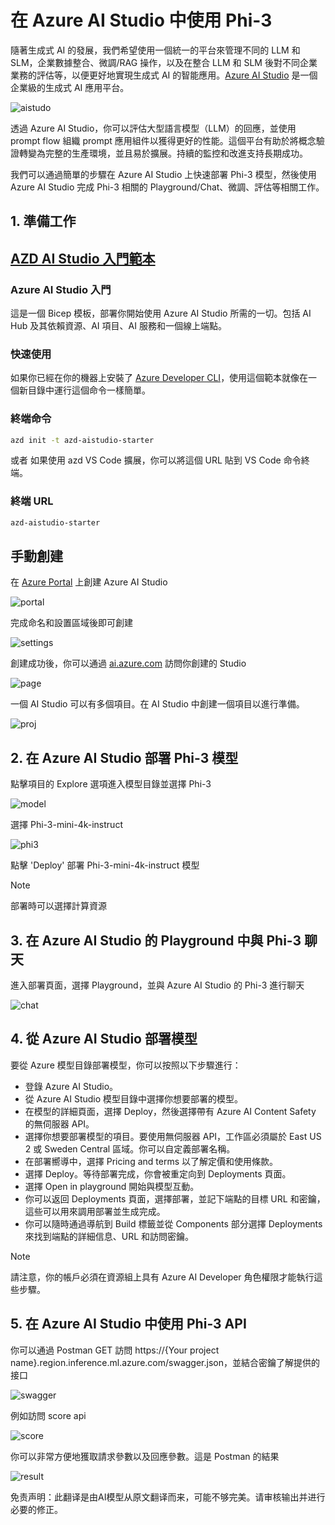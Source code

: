 # **在 Azure AI Studio 中使用 Phi-3**

隨著生成式 AI 的發展，我們希望使用一個統一的平台來管理不同的 LLM 和 SLM，企業數據整合、微調/RAG 操作，以及在整合 LLM 和 SLM 後對不同企業業務的評估等，以便更好地實現生成式 AI 的智能應用。[Azure AI Studio](https://ai.azure.com) 是一個企業級的生成式 AI 應用平台。

![aistudo](../../../../translated_images/ai-studio-home.e25e21a22af0a57c0cb02815f4c7554c8816afe8bc3c3008ac74e2eedd9fbaa9.tw.png)

透過 Azure AI Studio，你可以評估大型語言模型（LLM）的回應，並使用 prompt flow 組織 prompt 應用組件以獲得更好的性能。這個平台有助於將概念驗證轉變為完整的生產環境，並且易於擴展。持續的監控和改進支持長期成功。

我們可以通過簡單的步驟在 Azure AI Studio 上快速部署 Phi-3 模型，然後使用 Azure AI Studio 完成 Phi-3 相關的 Playground/Chat、微調、評估等相關工作。

## **1. 準備工作**

## [AZD AI Studio 入門範本](https://azure.github.io/awesome-azd/?name=AI+Studio)

### Azure AI Studio 入門

這是一個 Bicep 模板，部署你開始使用 Azure AI Studio 所需的一切。包括 AI Hub 及其依賴資源、AI 項目、AI 服務和一個線上端點。

### 快速使用

如果你已經在你的機器上安裝了 [Azure Developer CLI](https://learn.microsoft.com/azure/developer/azure-developer-cli/overview?WT.mc_id=aiml-138114-kinfeylo)，使用這個範本就像在一個新目錄中運行這個命令一樣簡單。

### 終端命令

```bash
azd init -t azd-aistudio-starter
```

或者
如果使用 azd VS Code 擴展，你可以將這個 URL 貼到 VS Code 命令終端。

### 終端 URL

```bash
azd-aistudio-starter
```

## 手動創建

在 [Azure Portal](https://portal.azure.com?WT.mc_id=aiml-138114-kinfeylo) 上創建 Azure AI Studio

![portal](../../../../translated_images/ai-studio-portal.8ae13fc10a0fe53104d7fe8d1c8c59b53f5ff7f4d74e52d81bcd63b5de6baf13.tw.png)

完成命名和設置區域後即可創建

![settings](../../../../translated_images/ai-studio-settings.ac28832948da45fd844232ae8e743f3e657a4b88e8a02ce80ae6bfad8ba4733a.tw.png)

創建成功後，你可以通過 [ai.azure.com](https://ai.azure.com/) 訪問你創建的 Studio

![page](../../../../translated_images/ai-studio-page.9bfba68b0b3662a5323008dab8d9b24d4fc580be93777203bb64ad78283df469.tw.png)

一個 AI Studio 可以有多個項目。在 AI Studio 中創建一個項目以進行準備。

![proj](../../../../translated_images/ai-studio-proj.62b5b49ee77bd4e382a82c1c28c247c1204c11ea212a4d95b39e467c6a24998f.tw.png)

## **2. 在 Azure AI Studio 部署 Phi-3 模型**

點擊項目的 Explore 選項進入模型目錄並選擇 Phi-3

![model](../../../../translated_images/ai-studio-model.d90f85e0b4ce4bbdde6e460304f2e6676502e86ec0aae8f39dd56b7f0538afb9.tw.png)

選擇 Phi-3-mini-4k-instruct

![phi3](../../../../translated_images/ai-studio-phi3.9320ffe396abdbf9d1026637016462406090df88e0883e411b1984be34ed5710.tw.png)

點擊 'Deploy' 部署 Phi-3-mini-4k-instruct 模型

> [!NOTE]
>
> 部署時可以選擇計算資源

## **3. 在 Azure AI Studio 的 Playground 中與 Phi-3 聊天**

進入部署頁面，選擇 Playground，並與 Azure AI Studio 的 Phi-3 進行聊天

![chat](../../../../translated_images/ai-studio-chat.ba2c631ac2279f2deb4e87998895b0688e33d2f79475da6a3851e3fb3a0495c5.tw.png)

## **4. 從 Azure AI Studio 部署模型**

要從 Azure 模型目錄部署模型，你可以按照以下步驟進行：

- 登錄 Azure AI Studio。
- 從 Azure AI Studio 模型目錄中選擇你想要部署的模型。
- 在模型的詳細頁面，選擇 Deploy，然後選擇帶有 Azure AI Content Safety 的無伺服器 API。
- 選擇你想要部署模型的項目。要使用無伺服器 API，工作區必須屬於 East US 2 或 Sweden Central 區域。你可以自定義部署名稱。
- 在部署嚮導中，選擇 Pricing and terms 以了解定價和使用條款。
- 選擇 Deploy。等待部署完成，你會被重定向到 Deployments 頁面。
- 選擇 Open in playground 開始與模型互動。
- 你可以返回 Deployments 頁面，選擇部署，並記下端點的目標 URL 和密鑰，這些可以用來調用部署並生成完成。
- 你可以隨時通過導航到 Build 標籤並從 Components 部分選擇 Deployments 來找到端點的詳細信息、URL 和訪問密鑰。

> [!NOTE]
> 請注意，你的帳戶必須在資源組上具有 Azure AI Developer 角色權限才能執行這些步驟。

## **5. 在 Azure AI Studio 中使用 Phi-3 API**

你可以通過 Postman GET 訪問 https://{Your project name}.region.inference.ml.azure.com/swagger.json，並結合密鑰了解提供的接口

![swagger](../../../../translated_images/ai-studio-swagger.ae9e8fff8aba78ec18dc94b0ef251f0efe4ba90e77618ff0df13e1636e196abf.tw.png)

例如訪問 score api

![score](../../../../translated_images/ai-studio-score.0d5c8ce86241111633e946acf3413d3073957beb81cd37382cfd084ae310678f.tw.png)

你可以非常方便地獲取請求參數以及回應參數。這是 Postman 的結果

![result](../../../../translated_images/ai-studio-result.8563455b3a437110aa1d99bfc21cd8c624510b100f20b8907653cba5eef36226.tw.png)

免责声明：此翻译是由AI模型从原文翻译而来，可能不够完美。请审核输出并进行必要的修正。